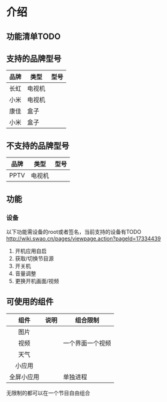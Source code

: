 # 介绍

## 功能清单TODO

## 支持的品牌型号
| 品牌 | 类型 | 型号 |
|:---:|---|---|
| 长虹 | 电视机 |  |
| 小米 | 电视机 |  |
| 康佳 | 盒子 |  |
| 小米 | 盒子 |  |

## 不支持的品牌型号
| 品牌 | 类型 | 型号 |
|:---:|---|---|
| PPTV | 电视机 |  |

## 功能
### 设备
以下功能需设备的root或者签名，当前支持的设备有TODO http://wiki.swao.cn/pages/viewpage.action?pageId=17334439
1. 开机应用自启
1. 获取/切换节目源
1. 开关机
1. 音量调整
1. 更换开机画面/视频

## 可使用的组件
| 组件 | 说明 | 组合限制 |
|:---:|---|---|
| 图片 |  |  |
| 视频 |  | 一个界面一个视频 |
| 天气 |  |  |
| 小应用 |  |  |
| 全屏小应用 |  | 单独进程 |

无限制的都可以在一个节目自由组合
